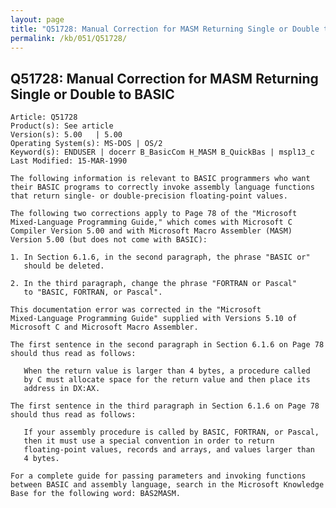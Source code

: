 ```yaml
---
layout: page
title: "Q51728: Manual Correction for MASM Returning Single or Double to BASIC"
permalink: /kb/051/Q51728/
---
```


## Q51728: Manual Correction for MASM Returning Single or Double to BASIC

	Article: Q51728
	Product(s): See article
	Version(s): 5.00   | 5.00
	Operating System(s): MS-DOS | OS/2
	Keyword(s): ENDUSER | docerr B_BasicCom H_MASM B_QuickBas | mspl13_c
	Last Modified: 15-MAR-1990
	
	The following information is relevant to BASIC programmers who want
	their BASIC programs to correctly invoke assembly language functions
	that return single- or double-precision floating-point values.
	
	The following two corrections apply to Page 78 of the "Microsoft
	Mixed-Language Programming Guide," which comes with Microsoft C
	Compiler Version 5.00 and with Microsoft Macro Assembler (MASM)
	Version 5.00 (but does not come with BASIC):
	
	1. In Section 6.1.6, in the second paragraph, the phrase "BASIC or"
	   should be deleted.
	
	2. In the third paragraph, change the phrase "FORTRAN or Pascal"
	   to "BASIC, FORTRAN, or Pascal".
	
	This documentation error was corrected in the "Microsoft
	Mixed-Language Programming Guide" supplied with Versions 5.10 of
	Microsoft C and Microsoft Macro Assembler.
	
	The first sentence in the second paragraph in Section 6.1.6 on Page 78
	should thus read as follows:
	
	   When the return value is larger than 4 bytes, a procedure called
	   by C must allocate space for the return value and then place its
	   address in DX:AX.
	
	The first sentence in the third paragraph in Section 6.1.6 on Page 78
	should thus read as follows:
	
	   If your assembly procedure is called by BASIC, FORTRAN, or Pascal,
	   then it must use a special convention in order to return
	   floating-point values, records and arrays, and values larger than
	   4 bytes.
	
	For a complete guide for passing parameters and invoking functions
	between BASIC and assembly language, search in the Microsoft Knowledge
	Base for the following word: BAS2MASM.
